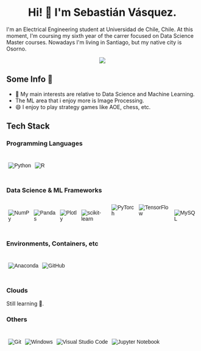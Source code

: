 
<div align="center">
<h1 align = "center"> Hi!  👋 I'm Sebastián Vásquez. </h1>
</div>
<p>I'm an Electrical Engineering student at Universidad de Chile, Chile. At this moment, I'm coursing my sixth year of the carrer focused on Data Science Master courses. Nowadays I'm living in Santiago, but my native city is Osorno.  </p>

<p align="center">
<a href="mailto:sebastian.vsqz0@gmail.com">
        <img src="https://img.shields.io/badge/Gmail-D14836?style=for-the-badge&logo=gmail&logoColor=white"/>
    </a>

</p>
<h2>Some Info 🔎</h2>

- 🔭 My main interests are relative to Data Science and Machine Learning.
- The ML area that i enjoy more is Image Processing.
- 😄 I enjoy to play strategy games like AOE, chess, etc.

<h2> Tech Stack </h2>

<h3> Programming Languages </h3>
<table style="border-collapse:collapse;border-spacing:0;border:none" class="tg"><thead><tr><td style="border-color:#000000;border-style:solid;border-width:0px;font-family:Arial, sans-serif;font-size:14px;overflow:hidden;padding:10px 5px;text-align:left;vertical-align:top;word-break:normal"> 

![Python](https://img.shields.io/badge/python-3670A0?style=for-the-badge&logo=python&logoColor=ffdd54)
</td><td style="border-color:#000000;border-style:solid;border-width:0px;font-family:Arial, sans-serif;font-size:14px;overflow:hidden;padding:10px 5px;text-align:left;vertical-align:top;word-break:normal">

![R](https://img.shields.io/badge/r-%23276DC3.svg?style=for-the-badge&logo=r&logoColor=white)
</td></tr></thead></table>


<h3> Data Science & ML Frameworks </h3>

<table style="border-collapse:collapse;border-spacing:0;border:none" class="tg"><thead><tr><td style="border-style:solid;border-width:0px;font-family:Arial, sans-serif;font-size:14px;overflow:hidden;padding:10px 5px;text-align:left;vertical-align:top;word-break:normal">

![NumPy](https://img.shields.io/badge/numpy-%23013243.svg?style=for-the-badge&logo=numpy&logoColor=white)
</td><td style="border-style:solid;border-width:0px;font-family:Arial, sans-serif;font-size:14px;overflow:hidden;padding:10px 5px;text-align:left;vertical-align:top;word-break:normal">

![Pandas](https://img.shields.io/badge/pandas-%23150458.svg?style=for-the-badge&logo=pandas&logoColor=white)
</td><td style="border-style:solid;border-width:0px;font-family:Arial, sans-serif;font-size:14px;overflow:hidden;padding:10px 5px;text-align:left;vertical-align:top;word-break:normal">

![Plotly](https://img.shields.io/badge/Plotly-%233F4F75.svg?style=for-the-badge&logo=plotly&logoColor=white)
</td><td style="border-style:solid;border-width:0px;font-family:Arial, sans-serif;font-size:14px;overflow:hidden;padding:10px 5px;text-align:left;vertical-align:top;word-break:normal"> 

![scikit-learn](https://img.shields.io/badge/scikit--learn-%23F7931E.svg?style=for-the-badge&logo=scikit-learn&logoColor=white) </td><td style="border-style:solid;border-width:0px;font-family:Arial, sans-serif;font-size:14px;overflow:hidden;padding:10px 5px;text-align:left;vertical-align:top;word-break:normal">
![PyTorch](https://img.shields.io/badge/PyTorch-%23EE4C2C.svg?style=for-the-badge&logo=PyTorch&logoColor=white)</td><td style="border-style:solid;border-width:0px;font-family:Arial, sans-serif;font-size:14px;overflow:hidden;padding:10px 5px;text-align:left;vertical-align:top;word-break:normal">
![TensorFlow](https://img.shields.io/badge/TensorFlow-%23FF6F00.svg?style=for-the-badge&logo=TensorFlow&logoColor=white)
</td><td style="border-style:solid;border-width:0px;font-family:Arial, sans-serif;font-size:14px;overflow:hidden;padding:10px 5px;text-align:left;vertical-align:top;word-break:normal">

![MySQL](https://img.shields.io/badge/mysql-4479A1.svg?style=for-the-badge&logo=mysql&logoColor=white)</td></tr></thead></table>


<h3> Environments, Containers, etc </h3>

<table style="border-collapse:collapse;border-spacing:0;border:none" class="tg"><thead><tr><td style="border-color:#000000;border-style:solid;border-width:0px;font-family:Arial, sans-serif;font-size:14px;overflow:hidden;padding:10px 5px;text-align:left;vertical-align:top;word-break:normal"> 

![Anaconda](https://img.shields.io/badge/Anaconda-%2344A833.svg?style=for-the-badge&logo=anaconda&logoColor=white)
</td><td style="border-color:#000000;border-style:solid;border-width:0px;font-family:Arial, sans-serif;font-size:14px;overflow:hidden;padding:10px 5px;text-align:left;vertical-align:top;word-break:normal">

![GitHub](https://img.shields.io/badge/github-%23121011.svg?style=for-the-badge&logo=github&logoColor=white)

</td></tr></thead></table>

<h3> Clouds </h3>

Still learning 💪.
<h3> Others </h3>
<table style="border-collapse:collapse;border-spacing:0;border:none" class="tg"><thead><tr><td style="border-style:solid;border-width:0px;font-family:Arial, sans-serif;font-size:14px;overflow:hidden;padding:10px 5px;text-align:left;vertical-align:top;word-break:normal">

![Git](https://img.shields.io/badge/git-%23F05033.svg?style=for-the-badge&logo=git&logoColor=white)
</td><td style="border-style:solid;border-width:0px;font-family:Arial, sans-serif;font-size:14px;overflow:hidden;padding:10px 5px;text-align:left;vertical-align:top;word-break:normal">

![Windows](https://img.shields.io/badge/Windows-0078D6?style=for-the-badge&logo=windows&logoColor=white)

</td><td style="border-style:solid;border-width:0px;font-family:Arial, sans-serif;font-size:14px;overflow:hidden;padding:10px 5px;text-align:left;vertical-align:top;word-break:normal">

![Visual Studio Code](https://img.shields.io/badge/Visual%20Studio%20Code-0078d7.svg?style=for-the-badge&logo=visual-studio-code&logoColor=white)

</td><td style="border-style:solid;border-width:0px;font-family:Arial, sans-serif;font-size:14px;overflow:hidden;padding:10px 5px;text-align:left;vertical-align:top;word-break:normal">

![Jupyter Notebook](https://img.shields.io/badge/jupyter-%23FA0F00.svg?style=for-the-badge&logo=jupyter&logoColor=white)

</td></tr></thead></table>














    

<!--
**sbstnvsqz0/sbstnvsqz0** is a ✨ _special_ ✨ repository because its `README.md` (this file) appears on your GitHub profile.


- USAR https://ileriayo.github.io/markdown-badges/

- 🔭 I’m currently working on ...
- 🌱 I’m currently learning ...
- 👯 I’m looking to collaborate on ...
- 🤔 I’m looking for help with ...
- 💬 Ask me about ...
- 📫 How to reach me: ...
- 😄 Pronouns: ...
- ⚡ Fun fact: ...
-->
